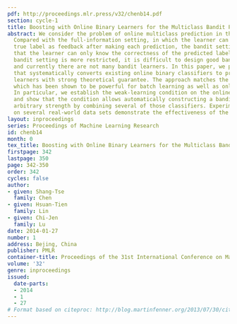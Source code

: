 ```yaml
---
pdf: http://proceedings.mlr.press/v32/chenb14.pdf
section: cycle-1
title: Boosting with Online Binary Learners for the Multiclass Bandit Problem
abstract: We consider the problem of online multiclass prediction in the bandit setting.
  Compared with the full-information setting, in which the learner can receive the
  true label as feedback after making each prediction, the bandit setting assumes
  that the learner can only know the correctness of the predicted label. Because the
  bandit setting is more restricted, it is difficult to design good bandit learners
  and currently there are not many bandit learners. In this paper, we propose an approach
  that systematically converts existing online binary classifiers to promising bandit
  learners with strong theoretical guarantee. The approach matches the idea of boosting,
  which has been shown to be powerful for batch learning as well as online learning.
  In particular, we establish the weak-learning condition on the online binary classifiers,
  and show that the condition allows automatically constructing a bandit learner with
  arbitrary strength by combining several of those classifiers. Experimental results
  on several real-world data sets demonstrate the effectiveness of the proposed approach.
layout: inproceedings
series: Proceedings of Machine Learning Research
id: chenb14
month: 0
tex_title: Boosting with Online Binary Learners for the Multiclass Bandit Problem
firstpage: 342
lastpage: 350
page: 342-350
order: 342
cycles: false
author:
- given: Shang-Tse
  family: Chen
- given: Hsuan-Tien
  family: Lin
- given: Chi-Jen
  family: Lu
date: 2014-01-27
number: 1
address: Bejing, China
publisher: PMLR
container-title: Proceedings of the 31st International Conference on Machine Learning
volume: '32'
genre: inproceedings
issued:
  date-parts:
  - 2014
  - 1
  - 27
# Format based on citeproc: http://blog.martinfenner.org/2013/07/30/citeproc-yaml-for-bibliographies/
---
```

